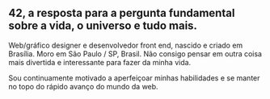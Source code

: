 ## 42, a resposta para a pergunta fundamental sobre a vida, o universo e tudo mais.

Web/gráfico designer e desenvolvedor front end, nascido e criado em Brasília. 
Moro em São Paulo / SP, Brasil. Não consigo pensar em outra coisa mais divertida e interessante para fazer da minha vida. 

Sou continuamente motivado a aperfeiçoar minhas habilidades e se manter no topo do rápido avanço do mundo da web.